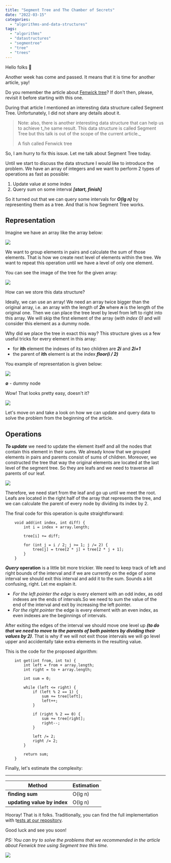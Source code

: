 ```yaml
---
title: "Segment Tree and The Chamber of Secrets"
date: "2022-03-15"
categories: 
  - "algorithms-and-data-structures"
tags: 
  - "algorithms"
  - "datastructures"
  - "segmentree"
  - "tree"
  - "trees"
---
```


Hello folks 👋

Another week has come and passed. It means that it is time for another article, yay!

Do you remember the article about [Fenwick tree](https://algoclub.xyz/wp-admin/post.php?post=21&action=edit)? If don't then, please, revisit it before starting with this one.

During that article I mentioned an interesting data structure called Segment Tree. Unfortunately, I did not share any details about it.

> Note: also, there is another interesting data structure that can help us to achieve t_he same result. This data structure is called Segment Tree but this talk is out of the scope of the current article._
> 
> A fish called Fenwick tree

So, I am hurry to fix this issue. Let me talk about Segment Tree today.

Until we start to discuss the data structure I would like to introduce the problem. We have an array of integers and we want to perform 2 types of operations as fast as possible:

1. Update value at some index
2. Query sum on some interval **_\[start, finish\]_**

So it turned out that we can query some intervals for **_O(lg n)_** by representing them as a tree. And that is how Segment Tree works.

## Representation

Imagine we have an array like the array below:

![](images/segment_tree_1.jpeg)

We want to group elements in pairs and calculate the sum of those elements. That is how we create next level of elements within the tree. We want to repeat this operation until we have a level of only one element.

You can see the image of the tree for the given array:

![](images/segment_tree_2.jpeg)

How can we store this data structure?

Ideally, we can use an array! We need an array twice bigger than the original array, i.e. an array with the length of **_2n_** where _**n**_ is the length of the original one. Then we can place the tree level by level from left to right into this array. We will skip the first element of the array (_with index 0)_ and will consider this element as a dummy node.

Why did we place the tree in exact this way? This structure gives us a few useful tricks for every element in this array:

- for **ith** element the indexes of its two children are _**2i**_ and _**2i+1**_
- the parent of **ith** element is at the index _**floor(i / 2)**_

You example of representation is given below:

![](images/segment_tree_3-1.jpeg)

**∅** - dummy node

Wow! That looks pretty easy, doesn't it?

![](images/easy.gif)

Let's move on and take a look on how we can update and query data to solve the problem from the beginning of the article.

## Operations

**_To update_** we need to update the element itself and all the nodes that contain this element in their sums. We already know that we grouped elements in pairs and parents consist of sums of children. Moreover, we constructed the tree that way the original elements are located at the last level of the segment tree. So they are leafs and we need to traverse all parents of our leaf.

![](images/segment_tree_4.jpeg)

Therefore, we need start from the leaf and go up until we meet the root. Leafs are located in the right half of the array that represents the tree, and we can calculate the parent of every node by dividing its index by 2.

The final code for this operation is quite straightforward:

```
    void add(int index, int diff) {
        int i = index + array.length;

        tree[i] += diff;

        for (int j = i / 2; j >= 1; j /= 2) {
            tree[j] = tree[2 * j] + tree[2 * j + 1];
        }
    }
```

**_Query_ operation** is a little bit more trickier. We need to keep track of left and right bounds of the interval and if we are currently on the edge of some interval we should exit this interval and add it to the sum. Sounds a bit confusing, right. Let me explain it.

- _For the left pointer the edge_ is every element with an odd index, as odd indexes are the ends of intervals.So we need to sum the value of the end of the interval and exit by increasing the left pointer.
- _For the right pointer_ the edge is every element with an even index, as even indexes are the beginnings of intervals.

After exiting the edges of the interval we should move one level up **_(to do that we need to move to the parents of both pointers by dividing their values by 2)_**. That is why if we will not exit those intervals we will go level upper and accidentally take extra elements in the resulting value.

This is the code for the proposed algorithm:

```
    int get(int from, int to) {
        int left = from + array.length;
        int right = to + array.length;

        int sum = 0;

        while (left <= right) {
            if (left % 2 == 1) {
                sum += tree[left];
                left++;
            }

            if (right % 2 == 0) {
                sum += tree[right];
                right--;
            }

            left /= 2;
            right /= 2;
        }

        return sum;
    }
```

Finally, let's estimate the complexity:

* * *

| **Method** | **Estimation** |
| --- | --- |
| **finding sum** | O(lg n) |
| **updating value by index** | O(lg n) |

Hooray! That is it folks. Traditionally, you can find the full implementation with t[ests at our repository](https://github.com/algoclub-xyz/Algorithms/blob/main/src/main/java/com/github/algoclub/trees/SegmentTree.java).

Good luck and see you soon!

_PS: You can try to solve the problems that we recommended in the article about Fenwick tree using Segment tree this time._

![](images/see_you_soon.gif)

